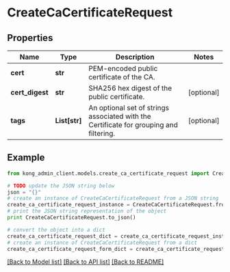 # CreateCaCertificateRequest


## Properties

Name | Type | Description | Notes
------------ | ------------- | ------------- | -------------
**cert** | **str** | PEM-encoded public certificate of the CA.  | 
**cert_digest** | **str** | SHA256 hex digest of the public certificate.  | [optional] 
**tags** | **List[str]** | An optional set of strings associated with the Certificate for grouping and filtering. | [optional] 

## Example

```python
from kong_admin_client.models.create_ca_certificate_request import CreateCaCertificateRequest

# TODO update the JSON string below
json = "{}"
# create an instance of CreateCaCertificateRequest from a JSON string
create_ca_certificate_request_instance = CreateCaCertificateRequest.from_json(json)
# print the JSON string representation of the object
print CreateCaCertificateRequest.to_json()

# convert the object into a dict
create_ca_certificate_request_dict = create_ca_certificate_request_instance.to_dict()
# create an instance of CreateCaCertificateRequest from a dict
create_ca_certificate_request_form_dict = create_ca_certificate_request.from_dict(create_ca_certificate_request_dict)
```
[[Back to Model list]](../README.md#documentation-for-models) [[Back to API list]](../README.md#documentation-for-api-endpoints) [[Back to README]](../README.md)



